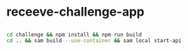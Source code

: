 # receeve-challenge-app

## 
```bash
cd challenge && npm install && npm run build
cd .. && sam build --use-container && sam local start-api
```